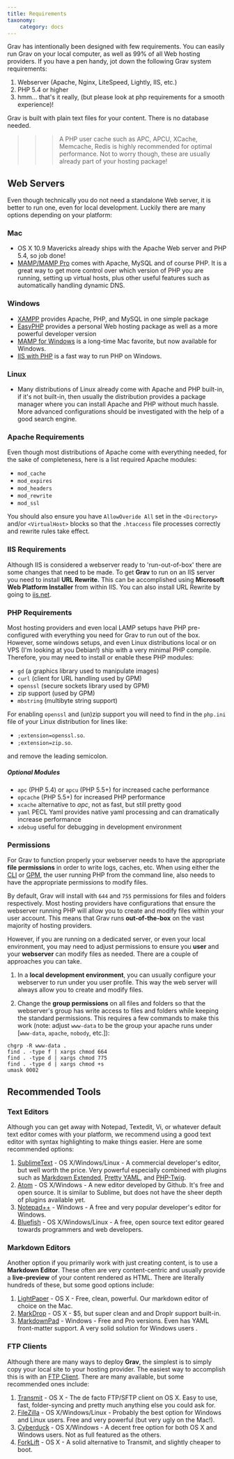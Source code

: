 ```yaml
---
title: Requirements
taxonomy:
    category: docs
---
```


Grav has intentionally been designed with few requirements.  You can easily run Grav on your local computer, as well as 99% of all Web hosting providers. If you have a pen handy, jot down the following Grav system requirements:

1. Webserver (Apache, Nginx, LiteSpeed, Lightly, IIS, etc.)
2. PHP 5.4 or higher
3. hmm... that's it really, (but please look at php requirements for a smooth experience)!

Grav is built with plain text files for your content. There is no database needed.

>>> A PHP user cache such as APC, APCU, XCache, Memcache, Redis is highly recommended for optimal performance.  Not to worry though, these are usually already part of your hosting package!

## Web Servers

Even though technically you do not need a standalone Web server, it is better to run one, even for local development. Luckily there are many options depending on your platform:

### Mac

* OS X 10.9 Mavericks already ships with the Apache Web server and PHP 5.4, so job done!
* [MAMP/MAMP Pro](http://mamp.info) comes with Apache, MySQL and of course PHP.  It is a great way to get more control over which version of PHP you are running, setting up virtual hosts, plus other useful features such as automatically handling dynamic DNS.

### Windows

* [XAMPP](https://www.apachefriends.org/index.html) provides Apache, PHP, and MySQL in one simple package
* [EasyPHP](http://www.easyphp.org/) provides a personal Web hosting package as well as a more powerful developer version
* [MAMP for Windows](http://mamp.info) is a long-time Mac favorite, but now available for Windows.
* [IIS with PHP](http://php.iis.net/) is a fast way to run PHP on Windows.

### Linux

* Many distributions of Linux already come with Apache and PHP built-in, if it's not built-in, then usually the distribution provides a package manager where you can install Apache and PHP without much hassle.  More advanced configurations should be investigated with the help of a good search engine.

### Apache Requirements

Even though most distributions of Apache come with everything needed, for the sake of completeness, here is a list required Apache modules:

* `mod_cache`
* `mod_expires`
* `mod_headers`
* `mod_rewrite`
* `mod_ssl`

You should also ensure you have `AllowOveride All` set in the `<Directory>` and/or `<VirtualHost>` blocks so that the `.htaccess` file processes correctly and rewrite rules take effect.

### IIS Requirements

Although IIS is considered a webserver ready to 'run-out-of-box' there are some changes that need to be made.
To get **Grav** to run on an IIS server you need to install **URL Rewrite.** This can be accomplished using **Microsoft Web Platform Installer** from within IIS. You can also install URL Rewrite by going to [iis.net](http://www.iis.net/downloads/microsoft/url-rewrite).

### PHP Requirements

Most hosting providers and even local LAMP setups have PHP pre-configured with everything you need for Grav to run out of the box.  However, some windows setups, and even Linux distributions local or on VPS (I'm looking at you Debian!) ship with a very minimal PHP compile. Therefore, you may need to install or enable these PHP modules:

* `gd` (a graphics library used to manipulate images)
* `curl` (client for URL handling used by GPM)
* `openssl` (secure sockets library used by GPM)
* zip support (used by GPM)
* `mbstring` (multibyte string support)

For enabling `openssl` and (un)zip support you will need to find in the `php.ini` file of your Linux distribution for lines like:

  - `;extension=openssl.so`.
  - `;extension=zip.so`.

and remove the leading semicolon.

##### Optional Modules

* `apc` (PHP 5.4) or `apcu` (PHP 5.5+) for increased cache performance
* `opcache` (PHP 5.5+) for increased PHP performance
* `xcache` alternative to *apc*, not as fast, but still pretty good
* `yaml` PECL Yaml provides native yaml processing and can dramatically increase performance
* `xdebug` useful for debugging in development environment



### Permissions

For Grav to function properly your webserver needs to have the appropriate **file permissions** in order to write logs, caches, etc.  When using either the [CLI](/advanced/grav-cli) or [GPM](/advanced/grav-gpm), the user running PHP from the command line, also needs to have the appropriate permissions to modify files.

By default, Grav will install with `644` and `755` permissions for files and folders respectively. Most hosting providers have configurations that ensure the webserver running PHP will allow you to create and modify files within your user account.  This means that Grav runs **out-of-the-box** on the vast majority of hosting providers.

However, if you are running on a dedicated server, or even your local environment, you may need to adjust permissions to ensure you **user** and your **webserver** can modify files as needed.  There are a couple of approaches you can take.

1. In a **local development environment**, you can usually configure your webserver to run under you user profile.  This way the web server will always allow you to create and modify files.

2. Change the **group permissions** on all files and folders so that the webserver's group has write access to files and folders while keeping the standard permissions.  This requires a few commands to make this work (note: adjust `www-data` to be the group your apache runs under [`www-data`, `apache`, `nobody`, etc.]):

```
chgrp -R www-data .
find . -type f | xargs chmod 664
find . -type d | xargs chmod 775
find . -type d | xargs chmod +s
umask 0002
```



## Recommended Tools

### Text Editors

Although you can get away with Notepad, Textedit, Vi, or whatever default text editor comes with your platform, we recommend using a good text editor with syntax highlighting to make things easier.  Here are some recommended options:

1. [SublimeText](http://www.sublimetext.com/) - OS X/Windows/Linux - A commercial developer's editor, but well worth the price. Very powerful especially combined with plugins such as [Markdown Extended](https://sublime.wbond.net/packages/Markdown%20Extended), [Pretty YAML](https://sublime.wbond.net/packages/Pretty%20YAML), and [PHP-Twig](https://sublime.wbond.net/packages/PHP-Twig).
2. [Atom](http://atom.io) - OS X/Windows - A new editor developed by Github. It's free and open source.  It is similar to Sublime, but does not have the sheer depth of plugins available yet.
3. [Notepad++](http://notepad-plus-plus.org/) - Windows - A free and very popular developer's editor for Windows.
4. [Bluefish](http://bluefish.openoffice.nl/index.html) - OS X/Windows/Linux - A free, open source text editor geared towards programmers and web developers.

### Markdown Editors

Another option if you primarily work with just creating content, is to use a **Markdown Editor**. These often are very content-centric and usually provide a **live-preview** of your content rendered as HTML.  There are literally hundreds of these, but some good options include:

1. [LightPaper](http://www.ashokgelal.com/lightpaper-for-mac) - OS X - Free, clean, powerful.  Our markdown editor of choice on the Mac.
2. [MarkDrop](http://culturezoo.com/markdrop/) - OS X - $5, but super clean and and Droplr support built-in.
3. [MarkdownPad](http://markdownpad.com/) - Windows - Free and Pro versions. Even has YAML front-matter support.  A very solid solution for Windows users .

### FTP Clients

Although there are many ways to deploy **Grav**, the simplest is to simply copy your local site to your hosting provider.  The easiest way to accomplish this is with an [FTP Client](http://en.wikipedia.org/wiki/File_Transfer_Protocol).  There are many available, but some recommended ones include:

1. [Transmit](http://panic.com/transmit/) - OS X - The de facto FTP/SFTP client on OS X.  Easy to use, fast, folder-syncing and pretty much anything else you could ask for.
2. [FileZilla](https://filezilla-project.org/) - OS X/Windows/Linux - Probably the best option for Windows and Linux users. Free and very powerful (but very ugly on the Mac!).
3. [Cyberduck](http://cyberduck.io/) - OS X/Windows - A decent free option for both OS X and Windows users.  Not as full featured as the others.
4. [ForkLift](http://www.binarynights.com/forklift/) - OS X - A solid alternative to Transmit, and slightly cheaper to boot.



